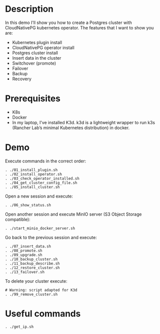# Description
In this demo I'll show you how to create a Postgres cluster with CloudNativePG kubernetes operator. The features that I want to show you are:
- Kubernetes plugin install
- CloudNativePG operator install
- Postgres cluster install
- Insert data in the cluster
- Switchover (promote)
- Failover
- Backup
- Recovery

# Prerequisites
- K8s
- Docker
- In my laptop, I've installed K3d. k3d is a lightweight wrapper to run k3s (Rancher Lab’s minimal Kubernetes distribution) in docker.

# Demo
Execute commands in the correct order:
```
. ./01_install_plugin.sh
. ./02_install_operator.sh
. ./03_check_operator_installed.sh
. ./04_get_cluster_config_file.sh
. ./05_install_cluster.sh
```
Open a new session and execute:
```
. ./06_show_status.sh
```
Open another session and execute MinIO server (S3 Object Storage compatible):
```
. ./start_minio_docker_server.sh
```
Go back to the previous session and execute:
```
. ./07_insert_data.sh
. ./08_promote.sh
. ./09_upgrade.sh
. ./10_backup_cluster.sh
. ./11_backup_describe.sh
. ./12_restore_cluster.sh
. ./13_failover.sh
```

To delete your cluster execute:
```
# Warning: script adapted for K3d
. ./99_remove_cluster.sh
```

# Useful commands
```
. ./get_ip.sh
```
